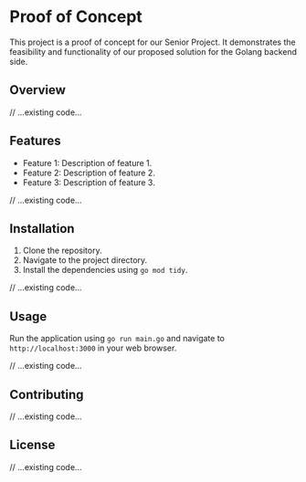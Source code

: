 # Proof of Concept

This project is a proof of concept for our Senior Project. It demonstrates the feasibility and functionality of our proposed solution for the Golang backend side.

## Overview

// ...existing code...

## Features

- Feature 1: Description of feature 1.
- Feature 2: Description of feature 2.
- Feature 3: Description of feature 3.

// ...existing code...

## Installation

1. Clone the repository.
2. Navigate to the project directory.
3. Install the dependencies using `go mod tidy`.

// ...existing code...

## Usage

Run the application using `go run main.go` and navigate to `http://localhost:3000` in your web browser.

// ...existing code...

## Contributing

// ...existing code...

## License

// ...existing code...

